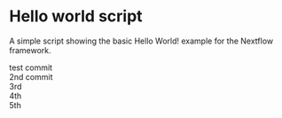 Hello world script
====================

A simple script showing the basic Hello World! example for the Nextflow framework. 


test commit  
2nd commit  
3rd  
4th  
5th  

